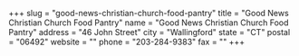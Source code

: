 +++
slug = "good-news-christian-church-food-pantry"
title = "Good News Christian Church Food Pantry"
name = "Good News Christian Church Food Pantry"
address = "46 John Street"
city = "Wallingford"
state = "CT"
postal = "06492"
website = ""
phone = "203-284-9383"
fax = ""
+++
